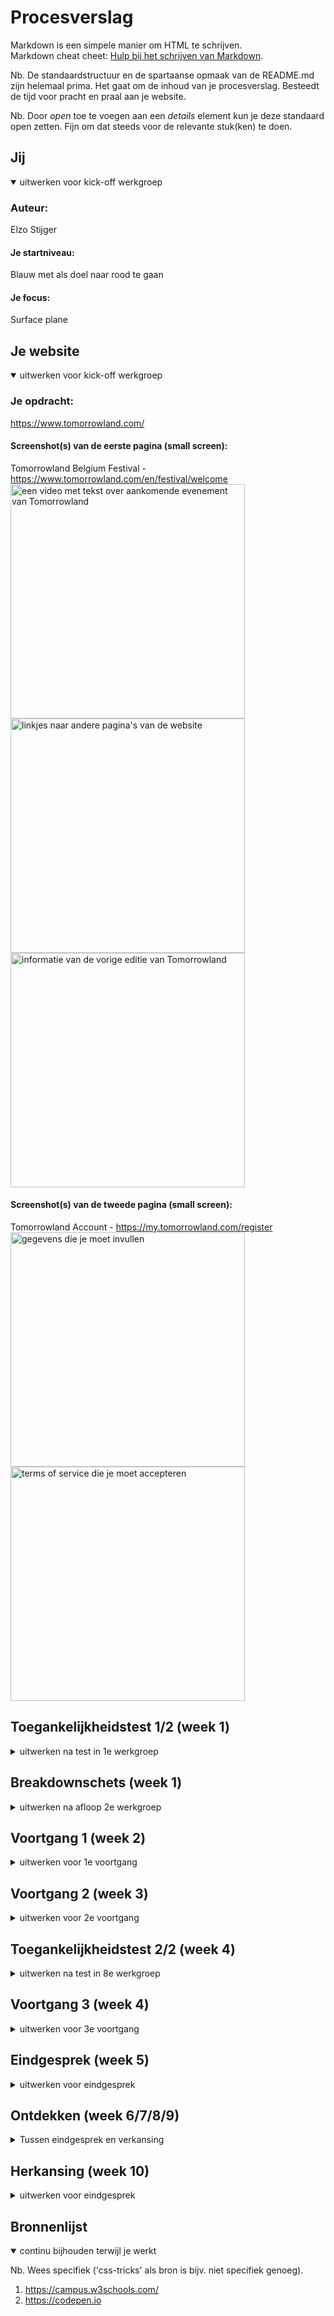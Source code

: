 # Procesverslag
Markdown is een simpele manier om HTML te schrijven.  
Markdown cheat cheet: [Hulp bij het schrijven van Markdown](https://github.com/adam-p/markdown-here/wiki/Markdown-Cheatsheet).

Nb. De standaardstructuur en de spartaanse opmaak van de README.md zijn helemaal prima. Het gaat om de inhoud van je procesverslag. Besteedt de tijd voor pracht en praal aan je website.

Nb. Door *open* toe te voegen aan een *details* element kun je deze standaard open zetten. Fijn om dat steeds voor de relevante stuk(ken) te doen.





## Jij

<details open>
  <summary>uitwerken voor kick-off werkgroep</summary>

  ### Auteur:
  Elzo Stijger

  #### Je startniveau:
  Blauw met als doel naar rood te gaan

  #### Je focus:
  Surface plane
 
</details>





## Je website

<details open>
  <summary>uitwerken voor kick-off werkgroep</summary>

  ### Je opdracht:
  https://www.tomorrowland.com/

  #### Screenshot(s) van de eerste pagina (small screen): 
  Tomorrowland Belgium Festival - https://www.tomorrowland.com/en/festival/welcome
  <img src="readme-images/home.png" width="375px" alt="een video met tekst over aankomende evenement van Tomorrowland">
  <img src="readme-images/link.png" width="375px" alt="linkjes naar andere pagina's van de website">
  <img src="readme-images/dml.png" width="375px" alt="informatie van de vorige editie van Tomorrowland">

  #### Screenshot(s) van de tweede pagina (small screen):
  Tomorrowland Account - https://my.tomorrowland.com/register
  <img src="readme-images/info.png" width="375px" alt="gegevens die je moet invullen">
  <img src="readme-images/accept.png" width="375px" alt="terms of service die je moet accepteren">
 
</details>



## Toegankelijkheidstest 1/2 (week 1)

<details>
  <summary>uitwerken na test in 1e werkgroep</summary>

  ### Bevindingen
  Lijst met je bevindingen die in de test naar voren kwamen:

  Tijdens het testen merkte ik dat mijn testpersoon moeilijk kon lezen wat er stond. 
  Dat kwam door de kleuren die gebruikt werden en doordat het lettergrote te klein is. Er 
  was ook veel content op de website waardoor je werd overvallen door de hoeveelheid
  informatie. Hierdoor ging de concentratie ook snel weg. 

  <img src="readme-images/testen.png" width="375px" alt="testpersoon die de website test">



  #### Screenreader
  Hier korte omschrijving (met indien nodig afbeeldingen)
  Hier een omschrijving van hoe het opgelost kan worden (met indien nodig afbeeldingen)

  Deze website is erg slecht voor blinden. Er zit namelijk zoveel content op 1 pagina, dat
  je als bezoeker helemaal gek word. Je kan dan beter minder content tonen en meer verschillende
  pagina's maken.


  #### Muis en Toetsenbord 
  Hier korte omschrijving (met indien nodig afbeeldingen)
  Hier een omschrijving van hoe het opgelost kan worden (met indien nodig afbeeldingen)

  Je kan het oplossen door touchscreen of een voicecommand toetepassen op de website. 


  #### Motoriek (shocks, elastiekjes)
  Hier korte omschrijving (met indien nodig afbeeldingen)
  Hier een omschrijving van hoe het opgelost kan worden (met indien nodig afbeeldingen)

  Het is lastig als je bepaalde bewegingen niet kan doen. Hierbij zou ook een goede oplossing
  zijn om een voicecommand toe te voegen. Hierdoor hoef je geen bewegingen uit te voeren.

  <img src="readme-images/testenballon.png" width="375px" alt="testen met een schok">



  #### Visueel (brillen, contrast, kleurenblind, dark/light). 
  Hier korte omschrijving (met indien nodig afbeeldingen)

  Hier een omschrijving van hoe het opgelost kan worden (met indien nodig afbeeldingen)

  De problemen die opkwamen tijdens de test kan makkelijk worden opgelost, door het lettergrote
  groter te maken. Ook andere kleuren gebruiken. En meer stappen of pagina's te maken zodat
  je niet in 1x wordt overvallen door de vele informatie.

  <img src="readme-images/testenbril.png" width="375px" alt="testpersoon met bril">


</details>



## Breakdownschets (week 1)

<details>
  <summary>uitwerken na afloop 2e werkgroep</summary>

  ### de hele pagina: 
  <img src="#" width="375px" alt="ik had nog niks">

  ### dynamisch deel (bijv menu): 
  <img src="readme-images/schetsmenu.png" width="375px" alt="breakdown van een dynamisch deel">

</details>



## Voortgang 1 (week 2)

<details>
  <summary>uitwerken voor 1e voortgang</summary>

  ### Stand van zaken
  hier dit ging goed & dit was lastig (neem ook screenshots op van delen van je website en code)

  Ik had de eerste twee weken nog niet iets van html of css. Alleen een uitwerking van een menu.
  Het was lastig om weer te beginnen met html en css. Het was een aantal geleden dat we daarmee
  iets hadden gedaan en ik had daar moeite mee om te beginnen. Door opdrachten proberen te maken
  probeerde ik het beter onder de knie te krijgen.

  ### Verslag van meeting
  hier na afloop snel de uitkomsten van de meeting vastleggen

  - Begin gwn
  - Zet alle content alvast in je html 
  - Kijk daarna verder naar de css

</details>



## Voortgang 2 (week 3)

<details>
  <summary>uitwerken voor 2e voortgang</summary>

  ### Stand van zaken
  hier dit ging goed & dit was lastig (neem ook screenshots op van delen van je website en code)

  Ik ben vaak opnieuw begonnen met mijn website, omdat iets niet lukte. De oefeningen/opdrachten waren 
  daarom ook erg lastig. Ik begon er weliets beter in te worden met bijvoorbeeld met plaatsing van 
  dingen door flexbox. Alleen de rest was nog erg lastig.

  ### Agenda voor meeting

  [ik kon er niet bij zijn omdat ik een afspraak had. Ik heb daarom een afspraak gemaakt met de student-assistente]


  ### Verslag van meeting
  hier na afloop snel de uitkomsten van de meeting vastleggen

  - Ik heb nog wel veel te doen. 
  - Begin gwn
  - Maak als tweede pagina de account pagina
  - Volgende week heb je de content op de je eerste html pagina af 

</details>



## Toegankelijkheidstest 2/2 (week 4)

<details>
  <summary>uitwerken na test in 8e werkgroep</summary>

  ### Bevindingen
  Lijst met je bevindingen die in de test naar voren kwamen (geef ook aan wat er verbeterd is):

  De website had weinig overzicht. Alles zat nog niet op de juiste plek, het was niet goed responsive.
  Mijn website zag er een chaotisch uit. De kleur gebruik en de lettergrote was wel goed. Je kreeg wel
  een gevoel bij de website.

  <img src="readme-images/schetspagina.png" width="375px" alt="breakdown van de hele pagina">


  #### Screenreader
  Hier korte omschrijving (met indien nodig afbeeldingen)
  Hier een omschrijving van hoe het opgelost kan worden (met indien nodig afbeeldingen)

  De content van mijn website is al minder dan de orginele. Alleen er zit veel structuur
  op mijn website. Je kan het beter simpeler maken, dan moeilijke dingen gebruiken positioneren. 
  De vele 2022 is ook heel vervelend. Dat wordt dan steeds herhaalt.


  #### Muis en Toetsenbord 
  Hier korte omschrijving (met indien nodig afbeeldingen)
  Hier een omschrijving van hoe het opgelost kan worden (met indien nodig afbeeldingen)

  Veel content zat in het midden. Daardoor hoefde je niet van de andere kant van de pagina
  naar de andere. Ik miste wel de focusstates. Als je de tab gebruikte, werd niet alle
  content geselecteerd.


  #### Motoriek (shocks, elastiekjes)
  Hier korte omschrijving (met indien nodig afbeeldingen)
  Hier een omschrijving van hoe het opgelost kan worden (met indien nodig afbeeldingen)

  De website kon je makkelijk navigeren. Veel content waar je overheen kon hoveren en klikken
  zat in het midden. Hierdoor hoefde je niet van de ene kant naar de andere kant.


  #### Visueel (brillen, contrast, kleurenblind, dark/light). 
  Hier korte omschrijving (met indien nodig afbeeldingen)

  Hierbij kan ik nog kijken om voor light en dark mode nog iets te maken. Zodat je op verschillende
  locaties en omgevingen op een fijne manier naar de site kan kijken

</details>



## Voortgang 3 (week 4)

<details>
  <summary>uitwerken voor 3e voortgang</summary>

  ### Stand van zaken
  hier dit ging goed & dit was lastig (neem ook screenshots op van delen van je website en code)

  Ik begon eindelijk een beetje lekker te werken. Bepaalde dingen lukte eindelijk en ik begon
  het beter te snappen. Voor mij gevoel ging alles wel goed. Ik had nog wel veel te doen. Ik
  had nog niet mijn eerste pagina af en was nog niet begonnen met mijn css

  ### Agenda voor meeting
  samen met je groepje opstellen

  Ik had zelf een vraag over de vormgeving van mijn website. Een achtergrond wilde niet meer
  alles coveren. Ik snapte niet waarom dat niet werkte.


  ### Verslag van meeting
  hier na afloop snel de uitkomsten van de meeting vastleggen

  - Begin opnieuw: hierdoor krijg je weer een betere blik op de website
  - Maak de website van Tomorrowland gwn na. Maak het niet je eigen, dat kost tijd
  - Maak je website een beetje responsive
  - Leer beter over position absolute

</details>



## Eindgesprek (week 5)
<details>
  <summary>uitwerken voor eindgesprek</summary>

  ### niet bij het eindgesprek 
  Doordat ik opnieuw moest beginnen met mijn website, had ik niet genoeg tijd in 1 week
  om twee pagina's volledig af te maken met animaties etc. Ik koos er voor om op mijn
  tempo in de vakantie en de weken tot de herkansing aan de website te werken. En de 
  leerpunten die ik bij het laatste feedback gesprek heb gekregen, mee te nemen naar
  mijn huidige website.

</details>



## Ontdekken (week 6/7/8/9)
<details>
  <summary>Tussen eindgesprek en verkansing</summary>

  ### leren ontdekken
  Tussen de periode van het eindgesprek en de herkansing ben ik erg bezig geweest met het
  begrijpen van de codes. Samen met studiegenoten gingen we samen aan de slag met de code
  om elkaar te motiveren en aan te moedigen. Ik leerde steeds beter de code begrijpen en 
  begon meer te spelen. Zo leerde ik meer hoe ik met 'translate' de 'postion absolute' beter
  responsive kan krijgen. Ook begon ik het leuker te vinden. Door bijvoorbeeld hovers en 
  animaties toe te hebben gevoegd.

</details>



## Herkansing (week 10)
<details>
  <summary>uitwerken voor eindgesprek</summary>

  ### Je uitkomst - karakteristiek screenshots:
  <img src="readme-images/video.png" width="375px" alt="video afspelend op de achtergrond">
  <img src="readme-images/gradient.png" width="375px" alt="gradient op 2022">
  <img src="readme-images/pictureslider.png" width="375px" alt="afbeeldingslider">
  <img src="readme-images/bovenaccount.png" width="375px" alt="head account pagina">
  <img src="readme-images/invulformulier.png" width="375px" alt="gegevens invullen">


  ### Dit ging goed/Heb ik geleerd: 
  Korte omschrijving met plaatjes

  Wat ik erg heb geleerd om een beetje een responsive website te hebben, terwijl je 
  'position: absolute' gebruikt.
  <img src="readme-images/telefoonscherm.png" width="375px" alt="top">
  <img src="readme-images/volscherm.png" width="375px" alt="top">

  Verder ben ik me vrijer gaan voelen met html en css. Ik begon steeds meer dingen te ontdekken
  en werd ook enthousiast van. Het begin was alleen ff moeilijk, maar toen ik eenmaal begon ging ik ervoor!


  ### Dit was lastig/Is niet gelukt:
  Korte omschrijving met plaatjes

  Ik wilde bij dit gedeelte ervoor zorgen dat er een 3D-effect kwam met draaien. Dat er
  op de andere kant andere content staat dan de voorkant
  <img src="readme-images/draaieffect.png" width="375px" alt="bummer">

</details>



## Bronnenlijst

<details open>
  <summary>continu bijhouden terwijl je werkt</summary>

  Nb. Wees specifiek ('css-tricks' als bron is bijv. niet specifiek genoeg).

  1. https://campus.w3schools.com/
  2. https://codepen.io

</details>